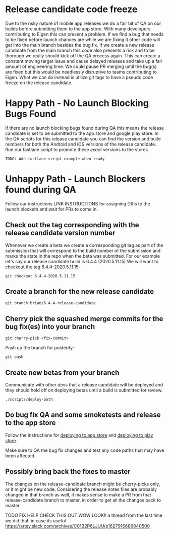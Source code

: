 # Release candidate code freeze

Due to the risky nature of mobile app releases we do a fair bit of QA on our builds before submitting them to the app store. With many developers contributing to Eigen this can present a problem. If we find a bug that needs to be fixed before launch chances are while we are fixing it other code will get into the main branch besides the bug fix. If we create a new release candidate from the main branch this code also presents a risk and to be thorough we really should kick off the QA process again. This can create a constant moving target issue and cause delayed releases and take up a fair amount of engineering time. We could pause PR merging until the bug(s) are fixed but this would be needlessly disruptive to teams contributing to Eigen. What we can do instead is utilize git tags to have a pseudo code freeze on the release candidate.

# Happy Path - No Launch Blocking Bugs Found

If there are no launch blocking bugs found during QA this means the release candidate is set to be submitted to the app store and google play store.
In the QA scripts for this release candidate you can find the version and build numbers for both the Android and iOS versions of the release candidate.
Run our fastlane script to promote these _exact_ versions to the stores

`TODO: Add fastlane script example when ready`

# Unhappy Path - Launch Blockers found during QA

Follow our instructions LINK INSTRUCTIONS for assigning DRIs to the launch blockers and wait for PRs to come in.

## Check out the tag corresponding with the release candidate version number

Whenever we create a beta we create a corresponding git tag as part of the submission that will correspond to the build number of the submission and marks the state in the repo when the beta was submitted. For our example let's say our release candidate build is 6.4.4 (2020.5.11.15)
We will want to checkout the tag 6.4.4-2020.5.11.15:

`git checkout 6.4.4-2020.5.11.15`

## Create a branch for the new release candidate

`git branch brian/6.4.4-release-candidate`

## Cherry pick the squashed merge commits for the bug fix(es) into your branch

`git cherry-pick <fix-commit>`

Push up the branch for posterity:

`git push`

## Create new betas from your branch

Communicate with other devs that a release candidate will be deployed and they should hold off on deploying betas until a build is submitted for review.

`./scripts/deploy-both`

## Do bug fix QA and some smoketests and release to the app store

Follow the instructions for [deploying to app store](https://github.com/artsy/eigen/blob/master/docs/deploy_to_app_store.md) and [deploying to play store](https://github.com/artsy/eigen/blob/master/docs/deploy_to_play_store.md).

Make sure to QA the bug fix changes and test any code paths that may have been affected.

## Possibly bring back the fixes to master

The changes on the release-candidate branch might be cherry-picks only, or it might be new code. Considering the release notes files are probably changed in that branch as well, it makes sense to make a PR from that release-candidate branch to master, in order to get all the changes back to master.

TODO FIX HELP CHECK THIS OUT WOW LOOK!!
a thread from the last time we did that. in case its useful
https://artsy.slack.com/archives/C01B2P6LJUU/p1627916686040500
